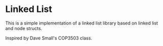 Linked List 
===========

This is a simple implementation of a linked list library based on linked list and node structs.

Inspired by Dave Small's COP3503 class.
